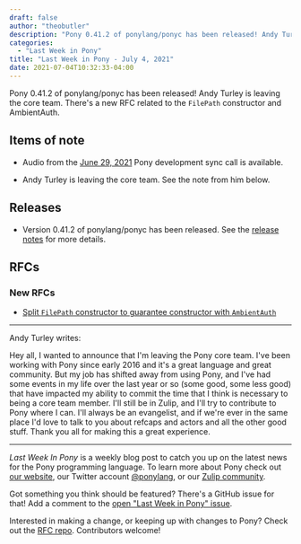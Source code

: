 ```yaml
---
draft: false
author: "theobutler"
description: "Pony 0.41.2 of ponylang/ponyc has been released! Andy Turley is leaving the core team. There's a new RFC related to the `FilePath` constructor and AmbientAuth."
categories:
  - "Last Week in Pony"
title: "Last Week in Pony - July 4, 2021"
date: 2021-07-04T10:32:33-04:00
---
```


Pony 0.41.2 of ponylang/ponyc has been released! Andy Turley is leaving the core team. There's a new RFC related to the `FilePath` constructor and AmbientAuth.

<!--more-->

## Items of note

- Audio from the [June 29, 2021](https://sync-recordings.ponylang.io/r/2021-06-29.m4a) Pony development sync call is available.

- Andy Turley is leaving the core team. See the note from him below.

## Releases

- Version 0.41.2 of ponylang/ponyc has been released.
See the [release notes](https://github.com/ponylang/ponyc/releases/tag/0.41.2) for more details.

## RFCs

### New RFCs

- [Split `FilePath` constructor to guarantee constructor with `AmbientAuth`](https://github.com/ponylang/rfcs/pull/190)

---

Andy Turley writes:

Hey all, I wanted to announce that I'm leaving the Pony core team. I've been working with Pony since early 2016 and it's a great language and great community. But my job has shifted away from using Pony, and I've had some events in my life over the last year or so (some good, some less good) that have impacted my ability to commit the time that I think is necessary to being a core team member. I'll still be in Zulip, and I'll try to contribute to Pony where I can. I'll always be an evangelist, and if we're ever in the same place I'd love to talk to you about refcaps and actors and all the other good stuff. Thank you all for making this a great experience.

---

_Last Week In Pony_ is a weekly blog post to catch you up on the latest news for the Pony programming language. To learn more about Pony check out [our website](https://ponylang.io), our Twitter account [@ponylang](https://twitter.com/ponylang), or our [Zulip community](https://ponylang.zulipchat.com).

Got something you think should be featured? There's a GitHub issue for that! Add a comment to the [open "Last Week in Pony" issue](https://github.com/ponylang/ponylang.github.io/issues?q=is%3Aissue+is%3Aopen+label%3Alast-week-in-pony).

Interested in making a change, or keeping up with changes to Pony? Check out the [RFC repo](https://github.com/ponylang/rfcs). Contributors welcome!

